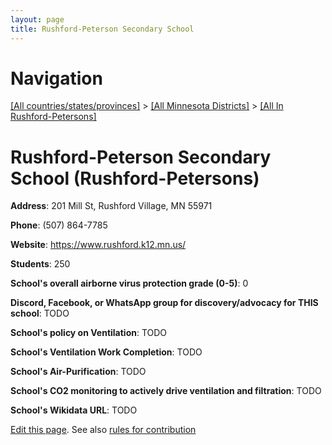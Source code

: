 ```yaml
---
layout: page
title: Rushford-Peterson Secondary School
---
```

# Navigation

[[All countries/states/provinces]](../../..) > [[All Minnesota Districts]](../..) > [[All In Rushford-Petersons]](..)

# Rushford-Peterson Secondary School (Rushford-Petersons)

**Address**: 201 Mill St, Rushford Village, MN 55971

**Phone**: (507) 864-7785

**Website**: <https://www.rushford.k12.mn.us/>

**Students**: 250

**School's overall airborne virus protection grade (0-5)**: 0

**Discord, Facebook, or WhatsApp group for discovery/advocacy for THIS school**: TODO

**School's policy on Ventilation**: TODO

**School's Ventilation Work Completion**: TODO

**School's Air-Purification**: TODO

**School's CO2 monitoring to actively drive ventilation and filtration**: TODO

**School's Wikidata URL**: TODO


[Edit this page](https://github.com/ventilate-schools/MN/edit/main/./Rushford-Petersons/Rushford-Peterson_Secondary_School.md). See also [rules for contribution](../../../contribution-rules/)